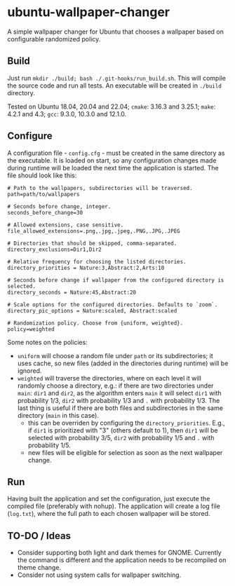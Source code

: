# ubuntu-wallpaper-changer

A simple wallpaper changer for Ubuntu that chooses a wallpaper based on configurable randomized policy.

## Build

Just run `mkdir ./build; bash ./.git-hooks/run_build.sh`.
This will compile the source code and run all tests. An executable will be created in `./build` directory.

Tested on Ubuntu 18.04, 20.04 and 22.04; `cmake`: 3.16.3 and 3.25.1; `make`: 4.2.1 and 4.3; `gcc`: 9.3.0, 10.3.0 and 12.1.0.

## Configure

A configuration file - `config.cfg` - must be created in the same directory as the executable. It is loaded on start, so any configuration changes made during runtime will be loaded the next time the application is started.
The file should look like this:

```
# Path to the wallpapers, subdirectories will be traversed.
path=path/to/wallpapers

# Seconds before change, integer.
seconds_before_change=30

# Allowed extensions, case sensitive.
file_allowed_extensions=.png,.jpg,.jpeg,.PNG,.JPG,.JPEG

# Directories that should be skipped, comma-separated.
directory_exclusions=Dir1,Dir2

# Relative frequency for choosing the listed directories.
directory_priorities = Nature:3,Abstract:2,Arts:10

# Seconds before change if wallpaper from the configured directory is selected.
directory_seconds = Nature:45,Abstract:20

# Scale options for the configured directories. Defaults to `zoom`.
directory_pic_options = Nature:scaled, Abstract:scaled

# Randomization policy. Choose from {uniform, weighted}.
policy=weighted
```

Some notes on the policies:

- `uniform` will choose a random file under `path` or its subdirectories; it uses cache, so new files (added in the directories during runtime) will be ignored.
- `weighted` will traverse the directories, where on each level it will randomly choose a directory, e.g.: if there are two directories under `main`: `dir1` and `dir2`, as the algorithm enters `main` it will select `dir1` with probability 1/3, `dir2` with probability 1/3 and `.` with probability 1/3. The last thing is useful if there are both files and subdirectories in the same directory (`main` in this case).
  - this can be overriden by configuring the `directory_priorities`. E.g., if `dir1` is prioritized with "3" (others default to 1), then `dir1` will be selected with probability 3/5, `dir2` with probability 1/5 and `.` with probability 1/5.
  - new files will be eligible for selection as soon as the next wallpaper change.

## Run

Having built the application and set the configuration, just execute the compiled file (preferably with nohup). The application will create a log file (`log.txt`), where the full path to each chosen wallpaper will be stored.

## TO-DO / Ideas

- Consider supporting both light and dark themes for GNOME. Currently the command is different and the application needs to be recompiled on theme change.
- Consider not using system calls for wallpaper switching.
